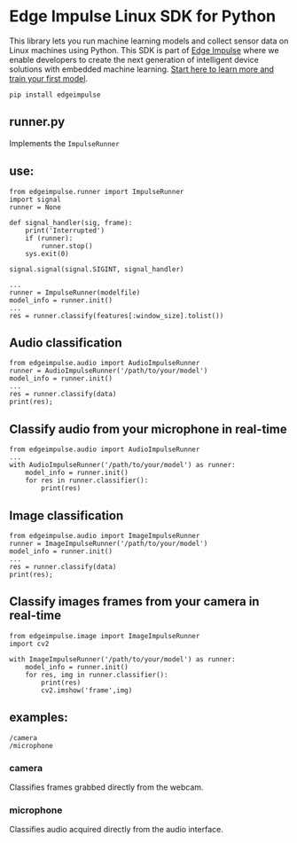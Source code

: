 # Edge Impulse Linux SDK for Python

This library lets you run machine learning models and collect sensor data on Linux machines using Python. This SDK is part of [Edge Impulse](https://www.edgeimpulse.com) where we enable developers to create the next generation of intelligent device solutions with embedded machine learning. [Start here to learn more and train your first model](https://docs.edgeimpulse.com).


`pip install edgeimpulse`

## runner.py

Implements the `ImpulseRunner`

## use:

```
from edgeimpulse.runner import ImpulseRunner
import signal
runner = None

def signal_handler(sig, frame):
    print('Interrupted')
    if (runner):
        runner.stop()
    sys.exit(0)

signal.signal(signal.SIGINT, signal_handler)

...
runner = ImpulseRunner(modelfile)
model_info = runner.init()
...
res = runner.classify(features[:window_size].tolist())
```


## Audio classification

```
from edgeimpulse.audio import AudioImpulseRunner
runner = AudioImpulseRunner('/path/to/your/model')
model_info = runner.init()
...
res = runner.classify(data)
print(res);
```

## Classify audio from your microphone in real-time

```
from edgeimpulse.audio import AudioImpulseRunner
...
with AudioImpulseRunner('/path/to/your/model') as runner:
    model_info = runner.init()
    for res in runner.classifier():
        print(res)

```

## Image classification

```
from edgeimpulse.audio import ImageImpulseRunner
runner = ImageImpulseRunner('/path/to/your/model')
model_info = runner.init()
...
res = runner.classify(data)
print(res);
```

## Classify images frames from your camera in real-time

```
from edgeimpulse.image import ImageImpulseRunner
import cv2

with ImageImpulseRunner('/path/to/your/model') as runner:
    model_info = runner.init()
    for res, img in runner.classifier():
        print(res)
        cv2.imshow('frame',img)
```

## examples:

```
/camera
/microphone
```

### camera
Classifies frames grabbed directly from the webcam.

### microphone
Classifies audio acquired directly from the audio interface.
